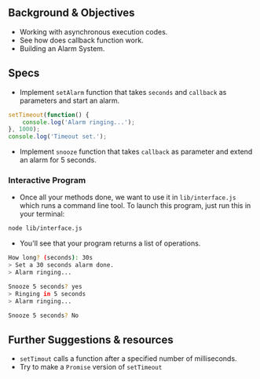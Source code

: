## Background & Objectives
- Working with asynchronous execution codes.
- See how does callback function work.
- Building an Alarm System.

## Specs
- Implement `setAlarm` function that takes `seconds` and `callback` as parameters and start an alarm.
```javascript
setTimeout(function() {
    console.log('Alarm ringing...');
}, 1000);
console.log('Timeout set.');
```
- Implement `snooze` function that takes `callback` as parameter and extend an alarm for 5 seconds.

### Interactive Program
- Once all your methods done, we want to use it in `lib/interface.js` which runs a command line tool. To launch this program, just run this in your terminal:

```bash
node lib/interface.js
```

- You'll see that your program returns a list of operations. 
```bash
How long? (seconds): 30s
> Set a 30 seconds alarm done.
> Alarm ringing...

Snooze 5 seconds? yes
> Ringing in 5 seconds
> Alarm ringing...

Snooze 5 seconds? No
```

## Further Suggestions & resources
- `setTimout` calls a function after a specified number of milliseconds.
- Try to make a `Promise` version of `setTimeout`
